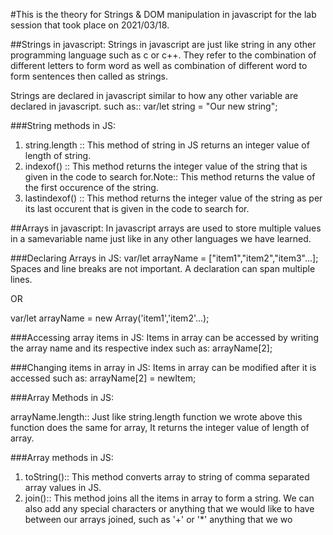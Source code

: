 #This is the theory for Strings & DOM manipulation in javascript for the lab session that took place on 2021/03/18.

##Strings in javascript:
Strings in javascript are just like string in any other programming language such as c or c++.
They refer to the combination of different letters to form word as well as combination of different word to form sentences then called as strings.

Strings are declared in javascript similar to how any other variable are declared in javascript.
such as:: var/let string = "Our new string";

###String methods in JS:

1. string.length :: This method of string in JS returns an integer value of length of string.
2. indexof() :: This method returns the integer value of the string that is given in the code to search for.Note:: This method returns the value of the first occurence of the string.
3. lastindexof() ::  This method returns the integer value of the string as per its last occurent that is given in the code to search for.

##Arrays in javascript:
In javascript arrays are used to store multiple values in a samevariable name just like in any other languages we have learned.

###Declaring Arrays in JS:
var/let arrayName = ["item1","item2","item3"...];
Spaces and line breaks are not important. A declaration can span multiple lines.

OR

var/let arrayName = new Array('item1','item2'...);

###Accessing array items in JS:
Items in array can be accessed by writing the array name and its respective index such as: arrayName[2];

###Changing items in array in JS:
Items in array can be modified after it is accessed such as: arrayName[2] = newItem;

###Array Methods in JS:

arrayName.length:: Just like string.length function we wrote above this function does the same for array, It returns the integer value of length of array.

###Array methods in JS:

1. toString():: This method converts array to string of comma separated array values in JS.
2. join():: This method joins all the items in array to form a string. We can also add any special characters or anything that we would like to have between our arrays joined, such as '+' or '*' anything that we wo








